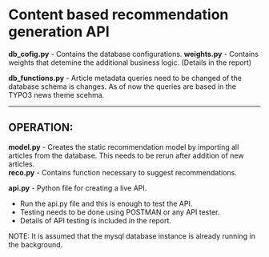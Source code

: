 # Content based recommendation generation API

**db_cofig.py** - Contains the database configurations.
**weights.py**  - Contains weights that detemine the additional business logic. (Details in the report)

**db_functions.py** - Article metadata queries need to be changed of the database schema is changes. As of now the queries are based in the TYPO3 news theme scehma.

* * *

## OPERATION:

**model.py** - Creates the static recommendation model by importing all articles from the database. This needs to be rerun after addition of new articles.  
**reco.py**  - Contains function necessary to suggest recommendations.

**api.py**   - Python file for creating a live API.

* Run the api.py file and this is enough to test the API.
* Testing needs to be done using POSTMAN or any API tester.  
* Details of API testing is included in the report.

NOTE: It is assumed that the mysql database instance is already running in the background.
